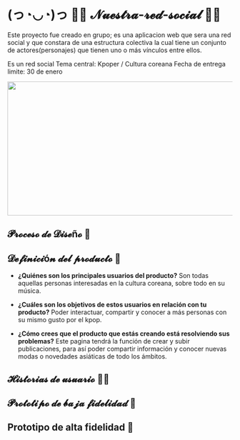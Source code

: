 # (っ◔◡◔)っ 👩‍💻 𝓝𝓾𝓮𝓼𝓽𝓻𝓪-𝓻𝓮𝓭-𝓼𝓸𝓬𝓲𝓪𝓵 💙💖
Este proyecto fue creado en grupo; es una aplicacion web que sera una red social y que constara de una estructura colectiva la cual tiene un conjunto de actores(personajes) que tienen uno o más vínculos entre ellos.

Es un red social
Tema central: Kpoper / Cultura coreana
Fecha de entrega limite: 30 de enero

<img src="https://pm1.narvii.com/6198/074aba04d38e046ad63cef9a2a40c8d08101ec86_hq.jpg" width="550" height="300">

## __𝓟𝓻𝓸𝓬𝓮𝓼𝓸 𝓭𝓮 𝓓𝓲𝓼𝓮ñ𝓸__ 🎨

## __𝓓𝓮𝓯𝓲𝓷𝓲𝓬𝓲ó𝓷 𝓭𝓮𝓵 𝓹𝓻𝓸𝓭𝓾𝓬𝓽𝓸__ 🎯

- **¿Quiénes son los principales usuarios del producto?** Son todas aquellas personas interesadas en la cultura coreana, sobre todo en su música.

- **¿Cuáles son los objetivos de estos usuarios en relación con tu producto?** Poder interactuar, compartir y conocer a más personas con su mismo gusto por el kpop.

- **¿Cómo crees que el producto que estás creando está resolviendo sus problemas?** Este pagina tendrá la función de crear y subir publicaciones, para así poder compartir información y conocer nuevas modas o novedades asiáticas de todo los  ámbitos.


## __𝓗𝓲𝓼𝓽𝓸𝓻𝓲𝓪𝓼 𝓭𝓮 𝓾𝓼𝓾𝓪𝓻𝓲𝓸__ 👩‍💼

## 𝓟𝓻𝓸𝓽𝓸𝓽𝓲𝓹𝓸 𝓭𝓮 𝓫𝓪𝓳𝓪 𝓯𝓲𝓭𝓮𝓵𝓲𝓭𝓪𝓭 📁

## __Prototipo de alta fidelidad__ 🔮
